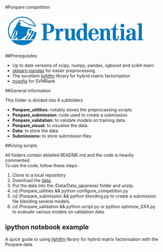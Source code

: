 #Ponpare competition

![prudential](../Images/prudential.png)  

##Prerequisites

- Up to date versions of scipy, numpy, pandas, xgboost and scikit-learn  
- [sklearn-pandas](https://github.com/paulgb/sklearn-pandas) for easier preprocessing  
- The excellent [lightfm](https://github.com/lyst/lightfm) library for hybrid matrix factorisation
- [pysofia](https://github.com/fabianp/pysofia) for SVMRank

##General information

This folder is divided into 6 subfolders  
- **Ponpare_utilities:** notably stores the preprocessing scripts
- **Ponpare_submission:** code used to create a submission.
- **Ponpare_validation:** to validate models on training data.
- **Ponpare_visual:** to visualise the data.
- **Data:** to store the data
- **Submissions:** to store submission files

##Using scripts

All folders contain detailed README.md and the code is heavily commented.  
To use the code, follow these steps :  
1. Clone to a local repository  
2. Download the [data](https://www.kaggle.com/c/coupon-purchase-prediction/data).  
3. Put the data into the /Data/Data_japanese/ folder and unzip.   
4. cd /Ponpare_utilities && python configure_competition.py  
5. cd /Ponpare_submission && python blending.py to create a submission file blending several models.    
6. cd /Ponpare_validation && python script.py or python optimize_XXX.py to evaluate various models on validation data.    

## ipython notebook example  
A quick guide to using [lightfm](https://github.com/lyst/lightfm) library for hybrid matrix factorisation with the Ponpare data.